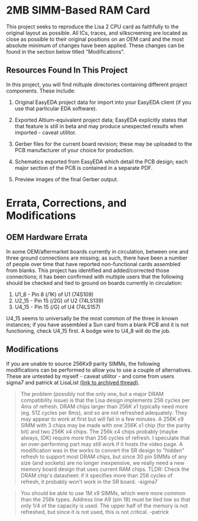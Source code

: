 # 2MB SIMM-Based RAM Card

This project seeks to reproduce the Lisa 2 CPU card as faithfully to the original layout as possible. All ICs, traces, and silkscreening are located as close as possible to their original positions on an OEM card and the most absolute minimum of changes have been applied. These changes can be found in the section below titled "Modifications".

## Resources Found In This Project

In this project, you will find miltuple directories containing different project components. These include:

1. Original EasyEDA project data for import into your EasyEDA client (if you use that particular EDA software).

2. Exported Altium-equivalent project data; EasyEDA explicitly states that that feature is still in beta and may produce unexpected results when imported - caveat utilitor.

3. Gerber files for the current board revision; these may be uploaded to the PCB manufacturer of your choice for production.

4. Schematics exported from EasyEDA which detail the PCB design; each major section of the PCB is contained in a separate PDF.

5. Preview images of the final Gerber output.

# Errata, Corrections, and Modifications

## OEM Hardware Errata

In some OEM/aftermarket boards currently in circulation, between one and three ground connections are missing; as such, there have been a number of people over time that have reported non-functional cards assembled from blanks. This project has identified and added/corrected those connections; it has been confirmed with multiple users that the following should be checked and tied to ground on boards currently in circulation:

1. U1_8 - Pin 8 (/1K) of U1 (74S109)
2. U2_15 - Pin 15 (/2G) of U2 (74LS139)
3. U4_15 - Pin 15 (/G) of U4 (74LS157)

U4_15 seems to universally be the most common of the three in known instances; if you have assembled a Sun card from a blank PCB and it is not functioning, check U4_15 first. A bodge wire to U4_8 will do the job.

## Modifications

If you are unable to source 256Kx9 parity SIMMs, the following modifications can be performed to allow you to use a couple of alternatives. These are untested by myself - caveat utilitor - and come from users sigma7 and patrick at LisaList [(link to archived thread)](https://web.archive.org/web/20231031062244/https://lisalist2.com/index.php/topic,456.msg3284.html#new).

> The problem (possibly not the only one, but a major DRAM compatibility issue) is that the Lisa design implements 256 cycles per 4ms of refresh. DRAM chips larger than 256K x1 typically need more (eg. 512 cycles per 8ms), and so are not refreshed adequately. They may appear to work at first but will fail in a few minutes. A 256K x9 SIMM with 3 chips may be made with one 256K x1 chip (for the parity bit) and two 256K x4 chips. The 256k x4 chips probably (maybe always, IDK) require more than 256 cycles of refresh. I speculate that an over-performing part may still work if it hosts the video page. A modification was in the works to convert the SR design to "hidden" refresh to support most DRAM chips, but since 30 pin SIMMs of any size (and sockets) are no longer inexpensive, we really need a new memory board design that uses current RAM chips. TLDR: Check the DRAM chip's datasheet: if it specifies more than 256 cycles of refresh, it probably won't work in the SR board. -sigma7

> You should be able to use 1M x9 SIMMs, which were more common than the 256k types. Address line A9 (pin 18) must be tied low so that only 1/4 of the capacity is used. The upper half of the memory is not refreshed, but since it is not used, this is not critical. -patrick